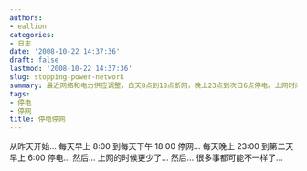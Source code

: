```yaml
---
authors:
- eallion
categories:
- 日志
date: '2008-10-22 14:37:36'
draft: false
lastmod: '2008-10-22 14:37:36'
slug: stopping-power-network
summary: 最近网络和电力供应调整，白天8点到18点断网，晚上23点到次日6点停电。上网时间大幅减少，生活节奏可能因此改变。
tags:
- 停电
- 停网
title: 停电停网
---
```


从昨天开始...
每天早上 8:00 到每天下午 18:00 停网...
每天晚上 23:00 到第二天早上 6:00 停电...
然后... 上网的时候更少了...
然后... 很多事都可能不一样了...